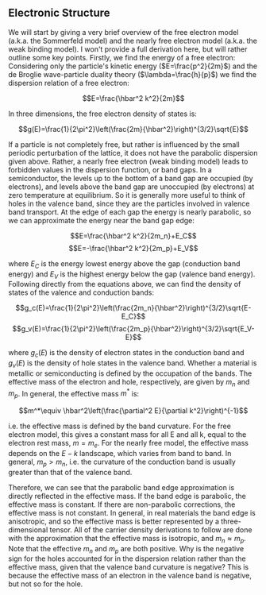 ## Electronic Structure

We will start by giving a very brief overview of the free electron model (a.k.a. the Sommerfeld model) and the nearly free electron model (a.k.a. the weak binding model). I won't provide a full derivation here, but will rather outline some key points. Firstly, we find the energy of a free electron: Considering only the particle's kinetic energy ($E=\frac{p^2}{2m}$) and the de Broglie wave-particle duality theory ($\lambda=\frac{h}{p}$) we find the dispersion relation of a free electron:

$$E=\frac{\hbar^2 k^2}{2m}$$

In three dimensions, the free electron density of states is:

$$g(E)=\frac{1}{2\pi^2}\left(\frac{2m}{\hbar^2}\right)^{3/2}\sqrt{E}$$

If a particle is not completely free, but rather is influenced by the small periodic perturbation of the lattice, it does not have the parabolic dispersion given above. Rather, a nearly free electron (weak binding model) leads to forbidden values in the dispersion function, or band gaps. In a semiconductor, the levels up to the bottom of a band gap are occupied (by electrons), and levels above the band gap are unoccupied (by electrons) at zero temperature at equilibrium. So it is generally more useful to think of holes in the valence band, since they are the particles involved in valence band transport. At the edge of each gap the energy is nearly parabolic, so we can approximate the energy near the band gap edge:

$$E=\frac{\hbar^2 k^2}{2m_n}+E_C$$
$$E=-\frac{\hbar^2 k^2}{2m_p}+E_V$$

where $E_C$ is the energy lowest energy above the gap (conduction band energy) and $E_V$ is the highest energy below the gap (valence band energy). Following directly from the equations above, we can find the density of states of the valence and conduction bands:

$$g_c(E)=\frac{1}{2\pi^2}\left(\frac{2m_n}{\hbar^2}\right)^{3/2}\sqrt{E-E_C}$$
$$g_v(E)=\frac{1}{2\pi^2}\left(\frac{2m_p}{\hbar^2}\right)^{3/2}\sqrt{E_V-E}$$

where $g_c(E)$ is the density of electron states in the conduction band and $g_v(E)$ is the density of hole states in the valence band. Whether a material is metallic or semiconducting is defined by the occupation of the bands. The effective mass of the electron and hole, respectively, are given by $m_n$ and $m_p$. In general, the effective mass $m^*$ is:

$$m^*\equiv \hbar^2\left(\frac{\partial^2 E}{\partial k^2}\right)^{-1}$$

i.e. the effective mass is defined by the band curvature. For the free electron model, this gives a constant mass for all E and all k, equal to the electron rest mass, $m=m_e$. For the nearly free model, the effective mass depends on the $E-k$ landscape, which varies from band to band. In general, $m_p>m_n$, i.e. the curvature of the conduction band is usually greater than that of the valence band.

Therefore, we can see that the parabolic band edge approximation is directly reflected in the effective mass. If the band edge is parabolic, the effective mass is constant. If there are non-parabolic corrections, the effective mass is not constant. In general, in real materials the band edge is anisotropic, and so the effective mass is better represented by a three-dimensional tensor. All of the carrier density derivations to follow are done with the approximation that the effective mass is isotropic, and $m_n\approx m_p$. Note that the effective $m_n$ and $m_p$ are both positive. Why is the negative sign for the holes accounted for in the dispersion relation rather than the effective mass, given that the valence band curvature is negative? This is because the effective mass of an electron in the valence band is negative, but not so for the hole.

